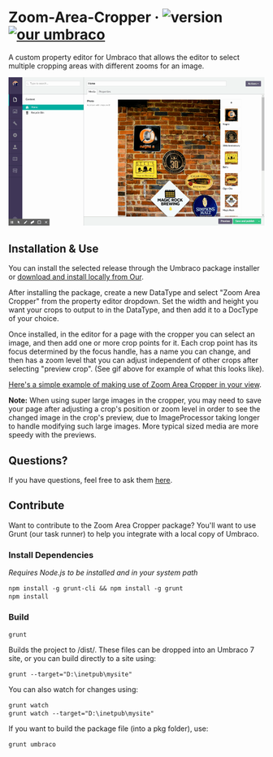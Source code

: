 # Zoom-Area-Cropper &middot; ![version](https://img.shields.io/badge/version-1.0.1-green.svg) [![our umbraco](https://img.shields.io/badge/our-umbraco-orange.svg)](https://our.umbraco.org/projects/website-utilities/text-over-image-editor/)

A custom property editor for Umbraco that allows the editor to select multiple cropping areas with different zooms for an image.

![example](https://github.com/Offroadcode/Zoom-Area-Cropper/blob/master/assets/zoomAreaCropper.gif)

## Installation & Use

You can install the selected release through the Umbraco package installer or [download and install locally from Our](https://our.umbraco.org/projects/website-utilities/zoom-area-cropper/).

After installing the package, create a new DataType and select "Zoom Area Cropper" from the property editor dropdown. Set the width and height you want your crops to output to in the DataType, and then add it to a DocType of your choice.

Once installed, in the editor for a page with the cropper you can select an image, and then add one or more crop points for it. Each crop point has its focus determined by the focus handle, has a name you can change, and then has a zoom level that you can adjust independent of other crops after selecting "preview crop". (See gif above for example of what this looks like).

[Here's a simple example of making use of Zoom Area Cropper in your view](https://gist.github.com/naepalm/ef62771d72af15b9f337307eec01b4d1).

**Note:** When using super large images in the cropper, you may need to save your page after adjusting a crop's position or zoom level in order to see the changed image in the crop's preview, due to ImageProcessor taking longer to handle modifying such large images. More typical sized media are more speedy with the previews.

## Questions?

If you have questions, feel free to ask them [here](https://github.com/Offroadcode/Zoom-Area-Cropper/issues).

## Contribute

Want to contribute to the Zoom Area Cropper package? You'll want to use Grunt (our task runner) to help you integrate with a local copy of Umbraco.

### Install Dependencies
*Requires Node.js to be installed and in your system path*

    npm install -g grunt-cli && npm install -g grunt
    npm install

### Build

    grunt

Builds the project to /dist/. These files can be dropped into an Umbraco 7 site, or you can build directly to a site using:

    grunt --target="D:\inetpub\mysite"

You can also watch for changes using:

    grunt watch
    grunt watch --target="D:\inetpub\mysite"

If you want to build the package file (into a pkg folder), use:

    grunt umbraco
